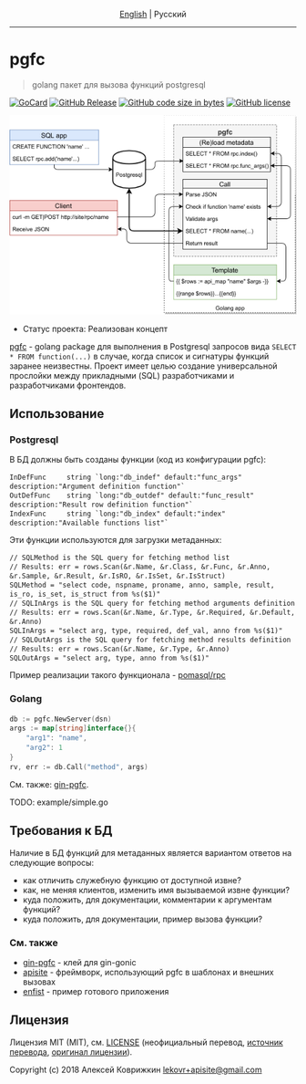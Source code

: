<p align="center">
  <a href="../../README.md">English</a> |
  <span>Русский</span>
</p>

---

# pgfc
> golang пакет для вызова функций postgresql

[![GoCard][gc1]][gc2]
 [![GitHub Release][gr1]][gr2]
 [![GitHub code size in bytes][sz]]()
 [![GitHub license][gl1]][gl2]

[gc1]: https://goreportcard.com/badge/apisite/pgfc
[gc2]: https://goreportcard.com/report/github.com/apisite/pgfc
[gr1]: https://img.shields.io/github/release/apisite/pgfc.svg
[gr2]: https://github.com/apisite/pgfc/releases
[sz]: https://img.shields.io/github/languages/code-size/apisite/pgfc.svg
[gl1]: https://img.shields.io/github/license/apisite/pgfc.svg
[gl2]: LICENSE

<p align="center">
<a target="_blank" rel="noopener noreferrer" href="../src/arch.png"><img src="../src/arch.png" title="Архитектура проекта" style="max-width:100%;"></a>
</p>

* Статус проекта: Реализован концепт

[pgfc](https://github.com/apisite/pgfc) - golang package для выполнения в Postgresql запросов вида `SELECT * FROM function(...)` в случае, когда список и сигнатуры функций заранее неизвестны.
Проект имеет целью создание универсальной прослойки между прикладными (SQL) разработчиками и разработчиками фронтендов.

## Использование

### Postgresql

В БД должны быть созданы функции (код из конфигурации pgfc):

	InDefFunc     string `long:"db_indef" default:"func_args" description:"Argument definition function"`
	OutDefFunc    string `long:"db_outdef" default:"func_result" description:"Result row definition function"`
	IndexFunc     string `long:"db_index" default:"index" description:"Available functions list"`

Эти функции используются для загрузки метаданных:

	// SQLMethod is the SQL query for fetching method list
	// Results: err = rows.Scan(&r.Name, &r.Class, &r.Func, &r.Anno, &r.Sample, &r.Result, &r.IsRO, &r.IsSet, &r.IsStruct)
	SQLMethod = "select code, nspname, proname, anno, sample, result, is_ro, is_set, is_struct from %s($1)"
	// SQLInArgs is the SQL query for fetching method arguments definition
	// Results: err = rows.Scan(&r.Name, &r.Type, &r.Required, &r.Default, &r.Anno)
	SQLInArgs = "select arg, type, required, def_val, anno from %s($1)"
	// SQLOutArgs is the SQL query for fetching method results definition
	// Results: err = rows.Scan(&r.Name, &r.Type, &r.Anno)
	SQLOutArgs = "select arg, type, anno from %s($1)"

Пример реализации такого функционала -  [pomasql/rpc](https://github.com/pomasql/rpc)

### Golang

```go
db := pgfc.NewServer(dsn)
args := map[string]interface{}{
	"arg1": "name",
	"arg2": 1
}
rv, err := db.Call("method", args)
```

См. также: [gin-pgfc](https://github.com/apisite/gin-pgfc).

TODO: example/simple.go

## Требования к БД

Наличие в БД функций для метаданных является вариантом ответов на следующие вопросы:

* как отличить служебную функцию от доступной извне?
* как, не меняя клиентов, изменить имя вызываемой извне функции?
* куда положить, для документации, комментарии к аргументам функций?
* куда положить, для документации, пример вызова функции?


### См. также

* [gin-pgfc](https://github.com/apisite/gin-pgfc) - клей для gin-gonic
* [apisite](https://github.com/apisite/apisite) - фреймворк, использующий pgfc в шаблонах и внешних вызовах
* [enfist](https://github.com/apisite/app-enfist) - пример готового приложения

## Лицензия

Лицензия MIT (MIT), см. [LICENSE](LICENSE) (неофициальный перевод,
 [источник перевода](https://ru.wikipedia.org/wiki/%D0%9B%D0%B8%D1%86%D0%B5%D0%BD%D0%B7%D0%B8%D1%8F_MIT), [оригинал лицензии](../../LICENSE)).

Copyright (c) 2018 Алексей Коврижкин <lekovr+apisite@gmail.com>
